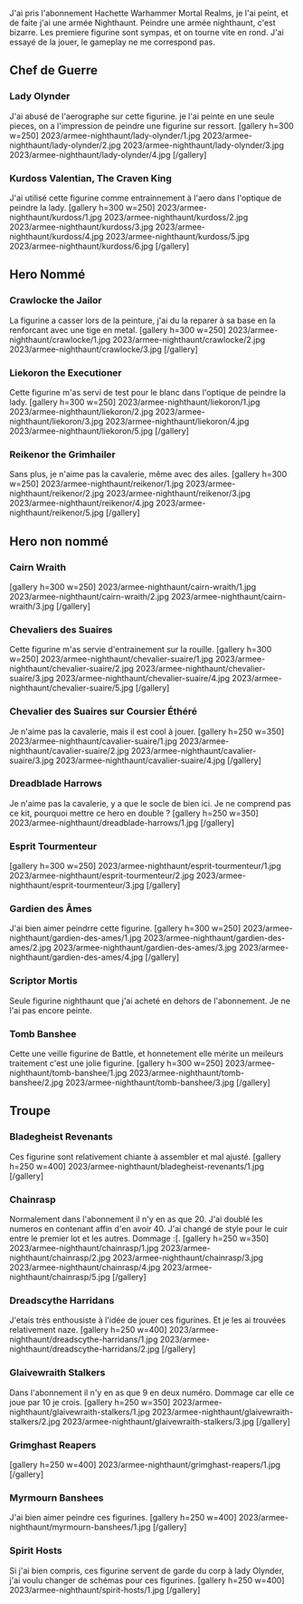 J'ai pris l'abonnement Hachette Warhammer Mortal Realms, je l'ai peint, et de faite j'ai une armée Nighthaunt. 
Peindre une armée nighthaunt, c'est bizarre. Les premiere figurine sont sympas, et on tourne vite en rond.
J'ai essayé de la jouer, le gameplay ne me correspond pas. 

## Chef de Guerre
### Lady Olynder
J'ai abusé de l'aerographe sur cette figurine. je l'ai peinte en une seule pieces, on a l'impression de peindre une figurine sur ressort.
[gallery h=300 w=250]
2023/armee-nighthaunt/lady-olynder/1.jpg
2023/armee-nighthaunt/lady-olynder/2.jpg
2023/armee-nighthaunt/lady-olynder/3.jpg
2023/armee-nighthaunt/lady-olynder/4.jpg
[/gallery]

### Kurdoss Valentian, The Craven King
J'ai utilisé cette figurine comme entrainnement à l'aero dans l'optique de peindre la lady.
[gallery h=300 w=250]
2023/armee-nighthaunt/kurdoss/1.jpg
2023/armee-nighthaunt/kurdoss/2.jpg
2023/armee-nighthaunt/kurdoss/3.jpg
2023/armee-nighthaunt/kurdoss/4.jpg
2023/armee-nighthaunt/kurdoss/5.jpg
2023/armee-nighthaunt/kurdoss/6.jpg
[/gallery]

## Hero Nommé
### Crawlocke the Jailor
La figurine a casser lors de la peinture, j'ai du la reparer à sa base en la renforcant avec une tige en metal.
[gallery h=300 w=250]
2023/armee-nighthaunt/crawlocke/1.jpg
2023/armee-nighthaunt/crawlocke/2.jpg
2023/armee-nighthaunt/crawlocke/3.jpg
[/gallery]

### Liekoron the Executioner
Cette figurine m'as servi de test pour le blanc dans l'optique de peindre la lady. 
[gallery h=300 w=250]
2023/armee-nighthaunt/liekoron/1.jpg
2023/armee-nighthaunt/liekoron/2.jpg
2023/armee-nighthaunt/liekoron/3.jpg
2023/armee-nighthaunt/liekoron/4.jpg
2023/armee-nighthaunt/liekoron/5.jpg
[/gallery]

### Reikenor the Grimhailer
Sans plus, je n'aime pas la cavalerie, même avec des ailes. 
[gallery h=300 w=250]
2023/armee-nighthaunt/reikenor/1.jpg
2023/armee-nighthaunt/reikenor/2.jpg
2023/armee-nighthaunt/reikenor/3.jpg
2023/armee-nighthaunt/reikenor/4.jpg
2023/armee-nighthaunt/reikenor/5.jpg
[/gallery]

## Hero non nommé
### Cairn Wraith
[gallery h=300 w=250]
2023/armee-nighthaunt/cairn-wraith/1.jpg
2023/armee-nighthaunt/cairn-wraith/2.jpg
2023/armee-nighthaunt/cairn-wraith/3.jpg
[/gallery]

### Chevaliers des Suaires
Cette figurine m'as servie d'entrainement sur la rouille.
[gallery h=300 w=250]
2023/armee-nighthaunt/chevalier-suaire/1.jpg
2023/armee-nighthaunt/chevalier-suaire/2.jpg
2023/armee-nighthaunt/chevalier-suaire/3.jpg
2023/armee-nighthaunt/chevalier-suaire/4.jpg
2023/armee-nighthaunt/chevalier-suaire/5.jpg
[/gallery]

### Chevalier des Suaires sur Coursier Éthéré
Je n'aime pas la cavalerie, mais il est cool à jouer.
[gallery h=250 w=350]
2023/armee-nighthaunt/cavalier-suaire/1.jpg
2023/armee-nighthaunt/cavalier-suaire/2.jpg
2023/armee-nighthaunt/cavalier-suaire/3.jpg
2023/armee-nighthaunt/cavalier-suaire/4.jpg
[/gallery]

### Dreadblade Harrows
Je n'aime pas la cavalerie, y a que le socle de bien ici. Je ne comprend pas ce kit, pourquoi mettre ce hero en double ?
[gallery h=250 w=350]
2023/armee-nighthaunt/dreadblade-harrows/1.jpg
[/gallery]

### Esprit Tourmenteur
[gallery h=300 w=250]
2023/armee-nighthaunt/esprit-tourmenteur/1.jpg
2023/armee-nighthaunt/esprit-tourmenteur/2.jpg
2023/armee-nighthaunt/esprit-tourmenteur/3.jpg
[/gallery]

### Gardien des Âmes
J'ai bien aimer peindrre cette figurine.
[gallery h=300 w=250]
2023/armee-nighthaunt/gardien-des-ames/1.jpg
2023/armee-nighthaunt/gardien-des-ames/2.jpg
2023/armee-nighthaunt/gardien-des-ames/3.jpg
2023/armee-nighthaunt/gardien-des-ames/4.jpg
[/gallery]



### Scriptor Mortis
Seule figurine nighthaunt que j'ai acheté en dehors de l'abonnement. 
Je ne l'ai pas encore peinte.

### Tomb Banshee
Cette une veille figurine de Battle, et honnetement elle mérite un meileurs traitement c'est une jolie figurine. 
[gallery h=300 w=250]
2023/armee-nighthaunt/tomb-banshee/1.jpg
2023/armee-nighthaunt/tomb-banshee/2.jpg
2023/armee-nighthaunt/tomb-banshee/3.jpg
[/gallery]

## Troupe
### Bladegheist Revenants
Ces figurine sont relativement chiante à assembler et mal ajusté.
[gallery h=250 w=400]
2023/armee-nighthaunt/bladegheist-revenants/1.jpg
[/gallery]

### Chainrasp
Normalement dans l'abonnement il n'y en as que 20. J'ai doublé les numeros en contenant affin d'en avoir 40. 
J'ai changé de style pour le cuir entre le premier lot et les autres. Dommage :[.
[gallery h=250 w=350]
2023/armee-nighthaunt/chainrasp/1.jpg
2023/armee-nighthaunt/chainrasp/2.jpg
2023/armee-nighthaunt/chainrasp/3.jpg
2023/armee-nighthaunt/chainrasp/4.jpg
2023/armee-nighthaunt/chainrasp/5.jpg
[/gallery]

### Dreadscythe Harridans
J'etais très enthousiste à l'idée de jouer ces figurines. Et je les ai trouvées relativement naze.
[gallery h=250 w=400]
2023/armee-nighthaunt/dreadscythe-harridans/1.jpg
2023/armee-nighthaunt/dreadscythe-harridans/2.jpg
[/gallery]

### Glaivewraith Stalkers
Dans l'abonnement il n'y en as que 9 en deux numéro. Dommage car elle ce joue par 10 je crois.
[gallery h=250 w=350]
2023/armee-nighthaunt/glaivewraith-stalkers/1.jpg
2023/armee-nighthaunt/glaivewraith-stalkers/2.jpg
2023/armee-nighthaunt/glaivewraith-stalkers/3.jpg
[/gallery]

### Grimghast Reapers
[gallery h=250 w=400]
2023/armee-nighthaunt/grimghast-reapers/1.jpg
[/gallery]

### Myrmourn Banshees
J'ai bien aimer peindre ces figurines.
[gallery h=250 w=400]
2023/armee-nighthaunt/myrmourn-banshees/1.jpg
[/gallery]

### Spirit Hosts
Si j'ai bien compris, ces figurine servent de garde du corp à lady Olynder, j'ai voulu changer de schémas pour ces figurines.
[gallery h=250 w=400]
2023/armee-nighthaunt/spirit-hosts/1.jpg
[/gallery]



